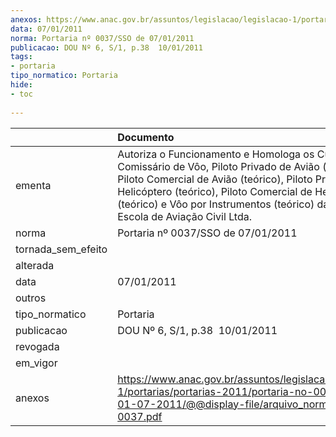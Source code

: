 ```yaml
---
anexos: https://www.anac.gov.br/assuntos/legislacao/legislacao-1/portarias/portarias-2011/portaria-no-0037-sso-de-01-07-2011/@@display-file/arquivo_norma/PA2011-0037.pdf
data: 07/01/2011
norma: Portaria nº 0037/SSO de 07/01/2011
publicacao: DOU Nº 6, S/1, p.38  10/01/2011
tags:
- portaria
tipo_normatico: Portaria
hide: 
- toc 
 
---
```


|                    | Documento                                                                                                                                                                                                                                                                                               |
|:-------------------|:--------------------------------------------------------------------------------------------------------------------------------------------------------------------------------------------------------------------------------------------------------------------------------------------------------|
| ementa             | Autoriza o Funcionamento e Homologa os Cursos de Comissário de Vôo, Piloto Privado de Avião (teórico), Piloto Comercial de Avião (teórico), Piloto Privado de Helicóptero (teórico), Piloto Comercial de Helicóptero (teórico) e Vôo por Instrumentos (teórico) da Eagles Escola de Aviação Civil Ltda. |
| norma              | Portaria nº 0037/SSO de 07/01/2011                                                                                                                                                                                                                                                                      |
| tornada_sem_efeito |                                                                                                                                                                                                                                                                                                         |
| alterada           |                                                                                                                                                                                                                                                                                                         |
| data               | 07/01/2011                                                                                                                                                                                                                                                                                              |
| outros             |                                                                                                                                                                                                                                                                                                         |
| tipo_normatico     | Portaria                                                                                                                                                                                                                                                                                                |
| publicacao         | DOU Nº 6, S/1, p.38  10/01/2011                                                                                                                                                                                                                                                                         |
| revogada           |                                                                                                                                                                                                                                                                                                         |
| em_vigor           |                                                                                                                                                                                                                                                                                                         |
| anexos             | https://www.anac.gov.br/assuntos/legislacao/legislacao-1/portarias/portarias-2011/portaria-no-0037-sso-de-01-07-2011/@@display-file/arquivo_norma/PA2011-0037.pdf                                                                                                                                       |